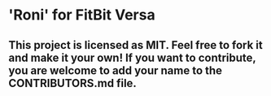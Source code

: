 # 'Roni' for FitBit Versa

## This project is licensed as MIT.  Feel free to fork it and make it your own!  If you want to contribute, you are welcome to add your name to the CONTRIBUTORS.md file.